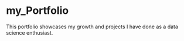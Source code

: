 # my_Portfolio
This portfolio showcases my growth and projects I have done as a data science enthusiast.
